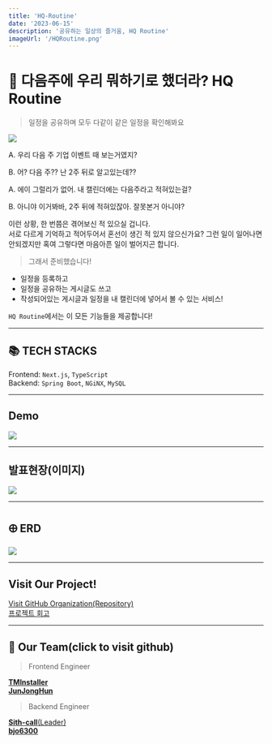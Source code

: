 ```yaml
---
title: 'HQ-Routine'
date: '2023-06-15'
description: '공유하는 일상의 즐거움, HQ Routine'
imageUrl: '/HQRoutine.png'
---
```


# 📆 다음주에 우리 뭐하기로 했더라? HQ Routine

> 일정을 공유하며 모두 다같이 같은 일정을 확인해봐요

![](https://i.imgur.com/7HfWV6x.png)

A. 우리 다음 주 기업 이벤트 때 보는거였지?

B. 어? 다음 주?? 난 2주 뒤로 알고있는데??

A. 에이 그럴리가 없어. 내 캘린더에는 다음주라고 적혀있는걸?

B. 아니야 이거봐바, 2주 뒤에 적혀있잖아. 잘못본거 아니야?

이런 상황, 한 번쯤은 겪어보신 적 있으실 겁니다.  
서로 다르게 기억하고 적어두어서 혼선이 생긴 적 있지 않으신가요? 그런 일이 일어나면 안되겠지만 혹여 그렇다면 마음아픈 일이 벌어지곤 합니다.

> 그래서 준비했습니다!

- 일정을 등록하고
- 일정을 공유하는 게시글도 쓰고
- 작성되어있는 게시글과 일정을 내 캘린더에 넣어서 볼 수 있는 서비스!

`HQ Routine`에서는 이 모든 기능들을 제공합니다!

---

## 📚 TECH STACKS

Frontend: `Next.js`, `TypeScript`  
Backend: `Spring Boot`, `NGiNX`, `MySQL`

---

## Demo

[![](https://i.imgur.com/3tmn3Fw.png)](https://youtu.be/KrQiQmyldRw)

---

## 발표현장(이미지)

![](https://i.imgur.com/ud5RpQZ.png)

---

## 🜨 ERD

![](https://i.imgur.com/UdaXtMs.png)

---

## Visit Our Project!
 
[Visit GitHub Organization(Repository)](https://github.com/Techeer-FM-Studio)  
[프로젝트 회고](https://time-map-installer.tistory.com/212)

---

## 👥 Our Team(click to visit github)

> Frontend Engineer

[**TMInstaller**](https://github.com/TMInstaller)  
[**JunJongHun**](https://github.com/JunJongHun)

> Backend Engineer

[**Sith-call**(Leader)](https://github.com/Sith-call)  
[**bjo6300**](https://github.com/bjo6300)
